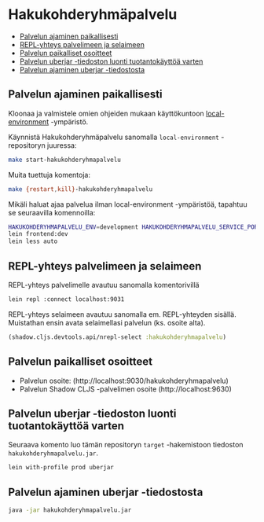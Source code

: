 # Hakukohderyhmäpalvelu

* [Palvelun ajaminen paikallisesti](#palvelun-ajaminen-paikallisesti)
* [REPL-yhteys palvelimeen ja selaimeen](#repl-yhteys-palvelimeen-ja-selaimeen)
* [Palvelun paikalliset osoitteet](#palvelun-paikalliset-osoitteet)
* [Palvelun uberjar -tiedoston luonti tuotantokäyttöä varten](#palvelun-uberjar--tiedoston-luonti-tuotantok%C3%A4ytt%C3%B6%C3%A4-varten)
* [Palvelun ajaminen uberjar -tiedostosta](#palvelun-ajaminen-uberjar--tiedostosta)

## Palvelun ajaminen paikallisesti

Kloonaa ja valmistele omien ohjeiden mukaan käyttökuntoon [local-environment](https://github.com/Opetushallitus/local-environment) -ympäristö.

Käynnistä Hakukohderyhmäpalvelu sanomalla `local-environment` -repositoryn juuressa:
 
```sh
make start-hakukohderyhmapalvelu
```

Muita tuettuja komentoja: 

```sh
make {restart,kill}-hakukohderyhmapalvelu
```

Mikäli haluat ajaa palvelua ilman local-environment -ympäristöä, tapahtuu se seuraavilla komennoilla:

```sh
HAKUKOHDERYHMAPALVELU_ENV=development HAKUKOHDERYHMAPALVELU_SERVICE_PORT=9030 lein server:dev
lein frontend:dev
lein less auto
```

## REPL-yhteys palvelimeen ja selaimeen

REPL-yhteys palvelimelle avautuu sanomalla komentorivillä

```sh
lein repl :connect localhost:9031
```

REPL-yhteys selaimeen avautuu sanomalla em. REPL-yhteyden sisällä. Muistathan ensin avata selaimellasi palvelun (ks. osoite alta).

```clj
(shadow.cljs.devtools.api/nrepl-select :hakukohderyhmapalvelu)
```

## Palvelun paikalliset osoitteet

* Palvelun osoite: (http://localhost:9030/hakukohderyhmapalvelu)
* Palvelun Shadow CLJS -palvelimen osoite (http://localhost:9630)

## Palvelun uberjar -tiedoston luonti tuotantokäyttöä varten

Seuraava komento luo tämän repositoryn `target` -hakemistoon tiedoston `hakukohderyhmapalvelu.jar`.

```sh
lein with-profile prod uberjar
```

## Palvelun ajaminen uberjar -tiedostosta

```sh
java -jar hakukohderyhmapalvelu.jar
```
